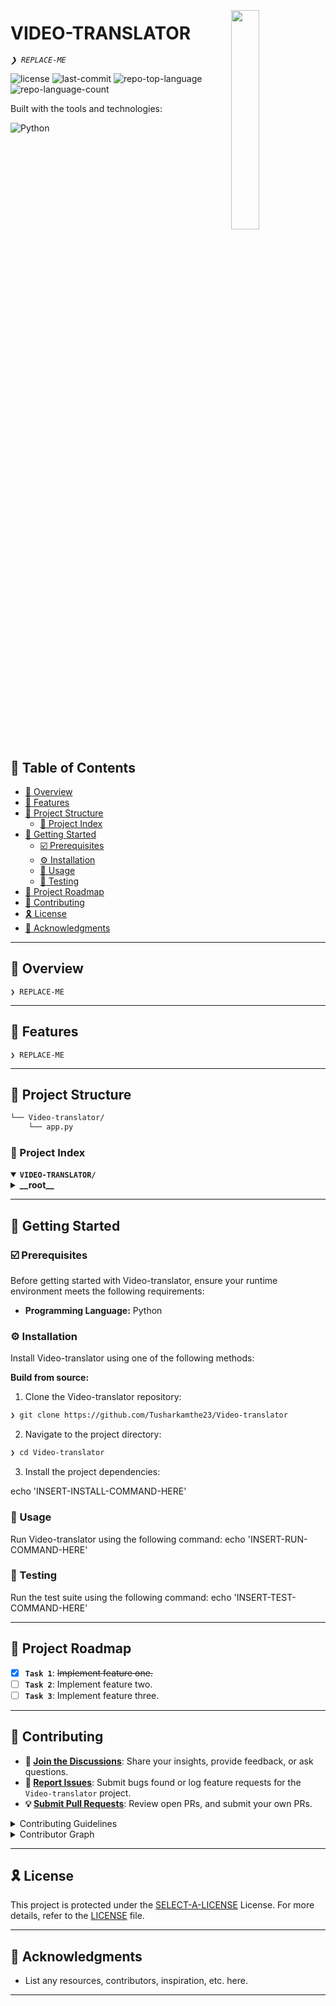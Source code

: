 <div align="left" style="position: relative;">
<img src="https://cdn-icons-png.flaticon.com/512/6295/6295417.png" align="right" width="30%" style="margin: -20px 0 0 20px;">
<h1>VIDEO-TRANSLATOR</h1>
<p align="left">
	<em><code>❯ REPLACE-ME</code></em>
</p>
<p align="left">
	<img src="https://img.shields.io/github/license/Tusharkamthe23/Video-translator?style=flat&logo=opensourceinitiative&logoColor=white&color=002dff" alt="license">
	<img src="https://img.shields.io/github/last-commit/Tusharkamthe23/Video-translator?style=flat&logo=git&logoColor=white&color=002dff" alt="last-commit">
	<img src="https://img.shields.io/github/languages/top/Tusharkamthe23/Video-translator?style=flat&color=002dff" alt="repo-top-language">
	<img src="https://img.shields.io/github/languages/count/Tusharkamthe23/Video-translator?style=flat&color=002dff" alt="repo-language-count">
</p>
<p align="left">Built with the tools and technologies:</p>
<p align="left">
	<img src="https://img.shields.io/badge/Python-3776AB.svg?style=flat&logo=Python&logoColor=white" alt="Python">
</p>
</div>
<br clear="right">

## 🔗 Table of Contents

- [📍 Overview](#-overview)
- [👾 Features](#-features)
- [📁 Project Structure](#-project-structure)
  - [📂 Project Index](#-project-index)
- [🚀 Getting Started](#-getting-started)
  - [☑️ Prerequisites](#-prerequisites)
  - [⚙️ Installation](#-installation)
  - [🤖 Usage](#🤖-usage)
  - [🧪 Testing](#🧪-testing)
- [📌 Project Roadmap](#-project-roadmap)
- [🔰 Contributing](#-contributing)
- [🎗 License](#-license)
- [🙌 Acknowledgments](#-acknowledgments)

---

## 📍 Overview

<code>❯ REPLACE-ME</code>

---

## 👾 Features

<code>❯ REPLACE-ME</code>

---

## 📁 Project Structure

```sh
└── Video-translator/
    └── app.py
```


### 📂 Project Index
<details open>
	<summary><b><code>VIDEO-TRANSLATOR/</code></b></summary>
	<details> <!-- __root__ Submodule -->
		<summary><b>__root__</b></summary>
		<blockquote>
			<table>
			<tr>
				<td><b><a href='https://github.com/Tusharkamthe23/Video-translator/blob/master/app.py'>app.py</a></b></td>
				<td><code>❯ REPLACE-ME</code></td>
			</tr>
			</table>
		</blockquote>
	</details>
</details>

---
## 🚀 Getting Started

### ☑️ Prerequisites

Before getting started with Video-translator, ensure your runtime environment meets the following requirements:

- **Programming Language:** Python


### ⚙️ Installation

Install Video-translator using one of the following methods:

**Build from source:**

1. Clone the Video-translator repository:
```sh
❯ git clone https://github.com/Tusharkamthe23/Video-translator
```

2. Navigate to the project directory:
```sh
❯ cd Video-translator
```

3. Install the project dependencies:

echo 'INSERT-INSTALL-COMMAND-HERE'



### 🤖 Usage
Run Video-translator using the following command:
echo 'INSERT-RUN-COMMAND-HERE'

### 🧪 Testing
Run the test suite using the following command:
echo 'INSERT-TEST-COMMAND-HERE'

---
## 📌 Project Roadmap

- [X] **`Task 1`**: <strike>Implement feature one.</strike>
- [ ] **`Task 2`**: Implement feature two.
- [ ] **`Task 3`**: Implement feature three.

---

## 🔰 Contributing

- **💬 [Join the Discussions](https://github.com/Tusharkamthe23/Video-translator/discussions)**: Share your insights, provide feedback, or ask questions.
- **🐛 [Report Issues](https://github.com/Tusharkamthe23/Video-translator/issues)**: Submit bugs found or log feature requests for the `Video-translator` project.
- **💡 [Submit Pull Requests](https://github.com/Tusharkamthe23/Video-translator/blob/main/CONTRIBUTING.md)**: Review open PRs, and submit your own PRs.

<details closed>
<summary>Contributing Guidelines</summary>

1. **Fork the Repository**: Start by forking the project repository to your github account.
2. **Clone Locally**: Clone the forked repository to your local machine using a git client.
   ```sh
   git clone https://github.com/Tusharkamthe23/Video-translator
   ```
3. **Create a New Branch**: Always work on a new branch, giving it a descriptive name.
   ```sh
   git checkout -b new-feature-x
   ```
4. **Make Your Changes**: Develop and test your changes locally.
5. **Commit Your Changes**: Commit with a clear message describing your updates.
   ```sh
   git commit -m 'Implemented new feature x.'
   ```
6. **Push to github**: Push the changes to your forked repository.
   ```sh
   git push origin new-feature-x
   ```
7. **Submit a Pull Request**: Create a PR against the original project repository. Clearly describe the changes and their motivations.
8. **Review**: Once your PR is reviewed and approved, it will be merged into the main branch. Congratulations on your contribution!
</details>

<details closed>
<summary>Contributor Graph</summary>
<br>
<p align="left">
   <a href="https://github.com{/Tusharkamthe23/Video-translator/}graphs/contributors">
      <img src="https://contrib.rocks/image?repo=Tusharkamthe23/Video-translator">
   </a>
</p>
</details>

---

## 🎗 License

This project is protected under the [SELECT-A-LICENSE](https://choosealicense.com/licenses) License. For more details, refer to the [LICENSE](https://choosealicense.com/licenses/) file.

---

## 🙌 Acknowledgments

- List any resources, contributors, inspiration, etc. here.

---
